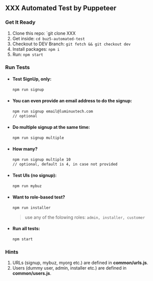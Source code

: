 ## XXX Automated Test by Puppeteer

### Get It Ready
1. Clone this repo: `git clone XXX
2. Get inside: `cd buz5-automated-test`
3. Checkout to DEV Branch: `git fetch && git checkout dev`
4. Install packages:   `npm i`
5. Run: `npm start`

### Run Tests
* #### Test SignUp, only: 
  ```cmd
  npm run signup
  ```
* #### You can even provide an email address to do the signup: 
  ```cmd
  npm run signup email@luminuxtech.com
  // optional
  ```
* #### Do multiple signup at the same time: 
  ```cmd
  npm run signup multiple
  ```
* #### How many? 
  ```cmd
  npm run signup multiple 10 
  // optional, default is 4, in case not provided
  ```
* #### Test UIs (no signup): 
  ```cmd
  npm run mybuz
  ``` 
* #### Want to role-based test? 
  ```cmd
  npm run installer
  ```
  > use any of the folowing roles: `admin, installer, customer`
  
* #### Run all tests: 
  ```cmd
  npm start
  ```

### Hints
1. URLs (signup, mybuz, myorg etc.) are defined in **common/urls.js**.
2. Users (dummy user, admin, installer etc.) are defined in **common/users.js**.
